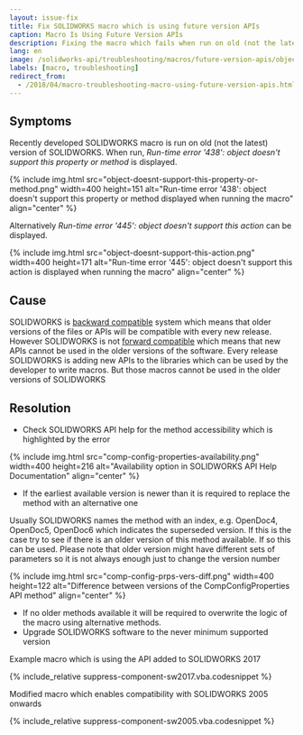 ```yaml
---
layout: issue-fix
title: Fix SOLIDWORKS macro which is using future version APIs
caption: Macro Is Using Future Version APIs
description: Fixing the macro which fails when run on old (not the latest) version of SOLIDWORKS and Run-time error '438' - object doesn't support this property or method or Run-time error '445' - object doesn't support this action error is displayed
lang: en
image: /solidworks-api/troubleshooting/macros/future-version-apis/object-doesnt-support-this-action.png
labels: [macro, troubleshooting]
redirect_from:
  - /2018/04/macro-troubleshooting-macro-using-future-version-apis.html
---
```

## Symptoms

Recently developed SOLIDWORKS macro is run on old (not the latest) version of SOLIDWORKS. When run, *Run-time error '438': object doesn't support this property or method* is displayed.

{% include img.html src="object-doesnt-support-this-property-or-method.png" width=400 height=151 alt="Run-time error '438': object doesn't support this property or method displayed when running the macro" align="center" %}

Alternatively *Run-time error '445': object doesn't support this action* can be displayed.

{% include img.html src="object-doesnt-support-this-action.png" width=400 height=171 alt="Run-time error '445': object doesn't support this action is displayed when running the macro" align="center" %}

## Cause

SOLIDWORKS is [backward compatible](https://en.wikipedia.org/wiki/Backward_compatibility) system which means that older versions of the files or APIs will be compatible with every new release. However SOLIDWORKS is not [forward compatible](https://en.wikipedia.org/wiki/Forward_compatibility) which means that new APIs cannot be used in the older versions of the software. Every release SOLIDWORKS is adding new APIs to the libraries which can be used by the developer to write macros. But those macros cannot be used in the older versions of SOLIDWORKS

## Resolution

* Check SOLIDWORKS API help for the method accessibility which is highlighted by the error

{% include img.html src="comp-config-properties-availability.png" width=400 height=216 alt="Availability option in SOLIDWORKS API Help Documentation" align="center" %}

* If the earliest available version is newer than it is required to replace the method with an alternative one

Usually SOLIDWORKS names the method with an index, e.g. OpenDoc4, OpenDoc5, OpenDoc6 which indicates the superseded version. If this is the case try to see if there is an older version of this method available. If so this can be used. Please note that older version might have different sets of parameters so it is not always enough just to change the version number

{% include img.html src="comp-config-prps-vers-diff.png" width=400 height=122 alt="Difference between versions of the CompConfigProperties API method" align="center" %}

* If no older methods available it will be required to overwrite the logic of the macro using alternative methods.
* Upgrade SOLIDWORKS software to the never minimum supported version

Example macro which is using the API added to SOLIDWORKS 2017

{% include_relative suppress-component-sw2017.vba.codesnippet %}

Modified macro which enables compatibility with SOLIDWORKS 2005 onwards

{% include_relative suppress-component-sw2005.vba.codesnippet %}
